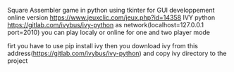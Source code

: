 Square Assembler game in python using tkinter for GUI developpement
online version https://www.jeuxclic.com/jeux.php?id=14358
IVY python https://gitlab.com/ivybus/ivy-python as network(localhost=127.0.0.1 port=2010)
you can play localy or online for one and two player mode

firt you have to use pip install ivy then you download ivy from this address(https://gitlab.com/ivybus/ivy-python) and copy ivy directory to the project 

 
